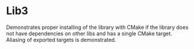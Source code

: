# Lib3

Demonstrates proper installing of the library with CMake if the library does not have dependencies on other libs and
has a single CMake target. Aliasing of exported targets is demonstrated.